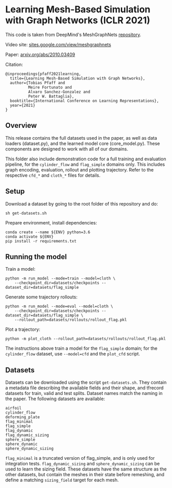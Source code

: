 # Learning Mesh-Based Simulation with Graph Networks (ICLR 2021)

This code is taken from DeepMind's MeshGraphNets [repository](https://github.com/deepmind/deepmind-research/tree/master/meshgraphnets). 

Video site: [sites.google.com/view/meshgraphnets](https://sites.google.com/view/meshgraphnets)

Paper: [arxiv.org/abs/2010.03409](https://arxiv.org/abs/2010.03409)

Citation:

    @inproceedings{pfaff2021learning,
      title={Learning Mesh-Based Simulation with Graph Networks},
      author={Tobias Pfaff and
              Meire Fortunato and
              Alvaro Sanchez-Gonzalez and
              Peter W. Battaglia},
      booktitle={International Conference on Learning Representations},
      year={2021}
    }

## Overview

This release contains the full datasets used in the paper, as well as data
loaders (dataset.py), and the learned model core (core_model.py).
These components are designed to work with all of our domains.

This folder also include demonstration code for a full training and evaluation pipeline,
for the `cylinder_flow` and `flag_simple` domains only. This
includes graph encoding, evaluation, rollout and plotting trajectory.
Refer to the respective `cfd_*` and `cloth_*` files for details.

## Setup

Download a dataset by going to the root folder of this repository and do:

    sh get-datasets.sh

Prepare environment, install dependencies:

    conda create --name ${ENV} python=3.6
    conda activate ${ENV}
    pip install -r requirements.txt

## Running the model

Train a model:

    python -m run_model --mode=train --model=cloth \
        --checkpoint_dir=datasets/checkpoints --dataset_dir=datasets/flag_simple

Generate some trajectory rollouts:

    python -m run_model --mode=eval --model=cloth \
        --checkpoint_dir=datasets/checkpoints --dataset_dir=datasets/flag_simple \
        --rollout_path=datasets/rollouts/rollout_flag.pkl

Plot a trajectory:

    python -m plot_cloth --rollout_path=datasets/rollouts/rollout_flag.pkl

The instructions above train a model for the `flag_simple` domain; for
the `cylinder_flow` dataset, use `--model=cfd` and the `plot_cfd` script.

## Datasets

Datasets can be downloaded using the script `get-datasets.sh`. They contain
a metadata file describing the available fields and their shape, and tfrecord
datasets for train, valid and test splits.
Dataset names match the naming in the paper.
The following datasets are available:

    airfoil
    cylinder_flow
    deforming_plate
    flag_minimal
    flag_simple
    flag_dynamic
    flag_dynamic_sizing
    sphere_simple
    sphere_dynamic
    sphere_dynamic_sizing

`flag_minimal` is a truncated version of flag_simple, and is only used for
integration tests. `flag_dynamic_sizing` and `sphere_dynamic_sizing` can be
used to learn the sizing field. These datasets have the same structure as
the other datasets, but contain the meshes in their state before remeshing,
and define a matching `sizing_field` target for each mesh.
